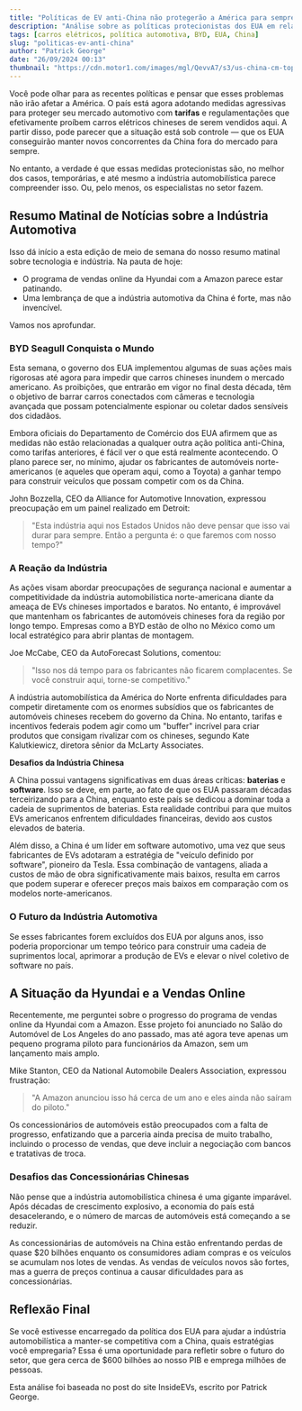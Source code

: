 ```yaml
---
title: "Políticas de EV anti-China não protegerão a América para sempre"
description: "Análise sobre as políticas protecionistas dos EUA em relação aos carros elétricos chineses e seu impacto no mercado automotivo."
tags: [carros elétricos, política automotiva, BYD, EUA, China]
slug: "politicas-ev-anti-china"
author: "Patrick George"
date: "26/09/2024 00:13"
thumbnail: "https://cdn.motor1.com/images/mgl/QevvA7/s3/us-china-cm-top.jpg"
---
```


Você pode olhar para as recentes políticas e pensar que esses problemas não irão afetar a América. O país está agora adotando medidas agressivas para proteger seu mercado automotivo com **tarifas** e regulamentações que efetivamente proíbem carros elétricos chineses de serem vendidos aqui. A partir disso, pode parecer que a situação está sob controle — que os EUA conseguirão manter novos concorrentes da China fora do mercado para sempre. 

No entanto, a verdade é que essas medidas protecionistas são, no melhor dos casos, temporárias, e até mesmo a indústria automobilística parece compreender isso. Ou, pelo menos, os especialistas no setor fazem.

## Resumo Matinal de Notícias sobre a Indústria Automotiva

Isso dá início a esta edição de meio de semana do nosso resumo matinal sobre tecnologia e indústria. Na pauta de hoje:

- O programa de vendas online da Hyundai com a Amazon parece estar patinando.
- Uma lembrança de que a indústria automotiva da China é forte, mas não invencível.

Vamos nos aprofundar.

### BYD Seagull Conquista o Mundo

Esta semana, o governo dos EUA implementou algumas de suas ações mais rigorosas até agora para impedir que carros chineses inundem o mercado americano. As proibições, que entrarão em vigor no final desta década, têm o objetivo de barrar carros conectados com câmeras e tecnologia avançada que possam potencialmente espionar ou coletar dados sensíveis dos cidadãos.

Embora oficiais do Departamento de Comércio dos EUA afirmem que as medidas não estão relacionadas a qualquer outra ação política anti-China, como tarifas anteriores, é fácil ver o que está realmente acontecendo. O plano parece ser, no mínimo, ajudar os fabricantes de automóveis norte-americanos (e aqueles que operam aqui, como a Toyota) a ganhar tempo para construir veículos que possam competir com os da China.

John Bozzella, CEO da Alliance for Automotive Innovation, expressou preocupação em um painel realizado em Detroit: 

> "Esta indústria aqui nos Estados Unidos não deve pensar que isso vai durar para sempre. Então a pergunta é: o que faremos com nosso tempo?"

### A Reação da Indústria

As ações visam abordar preocupações de segurança nacional e aumentar a competitividade da indústria automobilística norte-americana diante da ameaça de EVs chineses importados e baratos. No entanto, é improvável que mantenham os fabricantes de automóveis chineses fora da região por longo tempo. Empresas como a BYD estão de olho no México como um local estratégico para abrir plantas de montagem.

Joe McCabe, CEO da AutoForecast Solutions, comentou:

> "Isso nos dá tempo para os fabricantes não ficarem complacentes. Se você construir aqui, torne-se competitivo."

A indústria automobilística da América do Norte enfrenta dificuldades para competir diretamente com os enormes subsídios que os fabricantes de automóveis chineses recebem do governo da China. No entanto, tarifas e incentivos federais podem agir como um "buffer" incrível para criar produtos que consigam rivalizar com os chineses, segundo Kate Kalutkiewicz, diretora sênior da McLarty Associates.

**Desafios da Indústria Chinesa**

A China possui vantagens significativas em duas áreas críticas: **baterias** e **software**. Isso se deve, em parte, ao fato de que os EUA passaram décadas terceirizando para a China, enquanto este país se dedicou a dominar toda a cadeia de suprimentos de baterias. Esta realidade contribui para que muitos EVs americanos enfrentem dificuldades financeiras, devido aos custos elevados de bateria.

Além disso, a China é um líder em software automotivo, uma vez que seus fabricantes de EVs adotaram a estratégia de "veículo definido por software", pioneiro da Tesla. Essa combinação de vantagens, aliada a custos de mão de obra significativamente mais baixos, resulta em carros que podem superar e oferecer preços mais baixos em comparação com os modelos norte-americanos.

### O Futuro da Indústria Automotiva

Se esses fabricantes forem excluídos dos EUA por alguns anos, isso poderia proporcionar um tempo teórico para construir uma cadeia de suprimentos local, aprimorar a produção de EVs e elevar o nível coletivo de software no país.

## A Situação da Hyundai e a Vendas Online

Recentemente, me perguntei sobre o progresso do programa de vendas online da Hyundai com a Amazon. Esse projeto foi anunciado no Salão do Automóvel de Los Angeles do ano passado, mas até agora teve apenas um pequeno programa piloto para funcionários da Amazon, sem um lançamento mais amplo.

Mike Stanton, CEO da National Automobile Dealers Association, expressou frustração:

> "A Amazon anunciou isso há cerca de um ano e eles ainda não saíram do piloto."

Os concessionários de automóveis estão preocupados com a falta de progresso, enfatizando que a parceria ainda precisa de muito trabalho, incluindo o processo de vendas, que deve incluir a negociação com bancos e tratativas de troca.

### Desafios das Concessionárias Chinesas

Não pense que a indústria automobilística chinesa é uma gigante imparável. Após décadas de crescimento explosivo, a economia do país está desacelerando, e o número de marcas de automóveis está começando a se reduzir.

As concessionárias de automóveis na China estão enfrentando perdas de quase $20 bilhões enquanto os consumidores adiam compras e os veículos se acumulam nos lotes de vendas. As vendas de veículos novos são fortes, mas a guerra de preços continua a causar dificuldades para as concessionárias.

## Reflexão Final

Se você estivesse encarregado da política dos EUA para ajudar a indústria automobilística a manter-se competitiva com a China, quais estratégias você empregaria? Essa é uma oportunidade para refletir sobre o futuro do setor, que gera cerca de $600 bilhões ao nosso PIB e emprega milhões de pessoas.

Esta análise foi baseada no post do site InsideEVs, escrito por Patrick George.